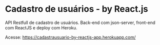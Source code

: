 # Cadastro de usuários - by React.js
API Restfull de cadastro de usuários. Back-end com json-server, front-end com ReactJS e deploy com Heroku.

Acesse: https://cadastrausuario-by-reactjs-app.herokuapp.com/
